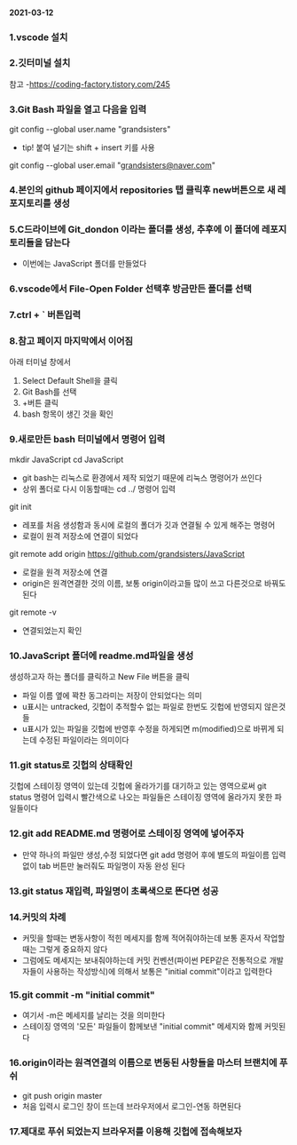 #### 2021-03-12

### 1.vscode 설치

### 2.깃터미널 설치

참고
-https://coding-factory.tistory.com/245

### 3.Git Bash 파일을 열고 다음을 입력
git config --global user.name "grandsisters"
- tip! 붙여 널기는 shift + insert 키를 사용

git config --global user.email "grandsisters@naver.com"

### 4.본인의 github 페이지에서 repositories 탭 클릭후 new버튼으로  새 레포지토리를 생성

### 5.C드라이브에 Git_dondon 이라는 폴더를 생성, 추후에 이 폴더에 레포지토리들을 담는다
- 이번에는 JavaScript 폴더를 만들었다

### 6.vscode에서 File-Open Folder 선택후 방금만든 폴더를 선택

### 7.ctrl + ` 버튼입력

### 8.참고 페이지 마지막에서 이어짐

아래 터미널 창에서 
1. Select Default Shell을 클릭
2. Git Bash를 선택
3. +버튼 클릭
4. bash 항목이 생긴 것을 확인


### 9.새로만든 bash 터미널에서 명령어 입력
mkdir JavaScript
cd JavaScript

- git bash는 리눅스로 환경에서 제작 되었기 때문에 리눅스 명령어가 쓰인다
- 상위 폴더로 다시 이동할때는 cd ../ 명령어 입력

git init
- 레포를 처음 생성함과 동시에 로컬의 폴더가 깃과 연결될 수 있게 해주는 명령어
- 로컬이 원격 저장소에 연결이 되었다

git remote add origin https://github.com/grandsisters/JavaScript
- 로컬을 원격 저장소에 연결
- origin은 원격연결한 것의 이름, 보통 origin이라고들 많이 쓰고 다른것으로 바꿔도 된다

git remote -v
- 연결되었는지 확인

### 10.JavaScript 폴더에 readme.md파일을 생성
생성하고자 하는 폴더를 클릭하고 New File 버튼을 클릭

- 파일 이름 옆에 꽉찬 동그라미는 저장이 안되었다는 의미
- u표시는 untracked, 깃헙이 추적할수 없는 파일로 한번도 깃헙에 반영되지 않은것들
- u표시가 있는 파일을 깃헙에 반영후 수정을 하게되면 m(modified)으로 바뀌게 되는데 수정된 파일이라는 의미이다

### 11.git status로 깃헙의 상태확인
깃헙에 스테이징 영역이 있는데 깃헙에 올라가기를 대기하고 있는 영역으로써 git status 명령어 입력시 빨간색으로 나오는 파일들은 스테이징 영역에 올라가지 못한 파일들이다

### 12.git add README.md 명령어로 스테이징 영역에 넣어주자
- 만약 하나의 파일만 생성,수정 되었다면 git add 명령어 후에 별도의 파일이름 입력없이 tab 버튼만 눌러줘도 파일명이 자동 완성 된다

### 13.git status 재입력, 파일명이 초록색으로 뜬다면 성공

### 14.커밋의 차례
- 커밋을 할때는 변동사항이 적힌 메세지를 함께 적어줘야하는데 보통 혼자서 작업할때는 그렇게 중요하지 않다 
- 그럼에도 메세지는 보내줘야하는데 커밋 컨벤션(파이썬 PEP같은 전통적으로 개발자들이 사용하는 작성방식)에 의해서 보통은 "initial commit"이라고 입력한다

### 15.git commit -m "initial commit"
- 여기서 -m은 메세지를 날리는 것을 의미한다
- 스테이징 영역의 '모든' 파일들이 함께보낸 "initial commit" 메세지와 함께 커밋된다

### 16.origin이라는 원격연결의 이름으로 변동된 사항들을 마스터 브랜치에 푸쉬
- git push origin master
- 처음 입력시 로그인 창이 뜨는데 브라우저에서 로그인-연동 하면된다

### 17.제대로 푸쉬 되었는지 브라우저를 이용해 깃헙에 접속해보자